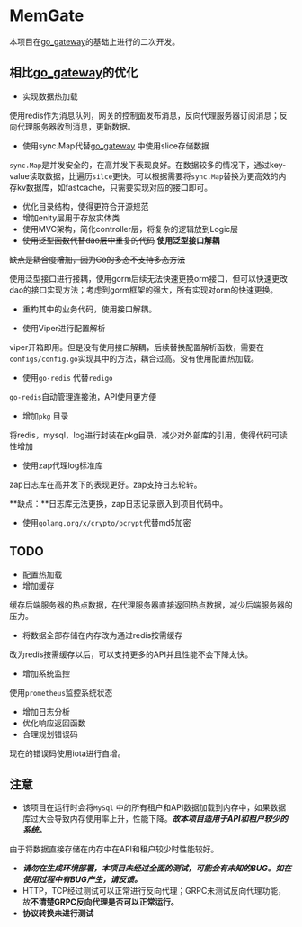 # MemGate

本项目在[go_gateway](https://github.com/e421083458/go_gateway)的基础上进行的二次开发。

## 相比[go_gateway](https://github.com/e421083458/go_gateway)的优化

* 实现数据热加载

使用redis作为消息队列，网关的控制面发布消息，反向代理服务器订阅消息；反向代理服务器收到消息，更新数据。

* 使用sync.Map代替[go_gateway](https://github.com/e421083458/go_gateway) 中使用slice存储数据

`sync.Map`是并发安全的，在高并发下表现良好。在数据较多的情况下，通过key-value读取数据，比遍历`silce`更快。可以根据需要将`sync.Map`替换为更高效的内存kv数据库，如fastcache，只需要实现对应的接口即可。

* 优化目录结构，使得更符合开源规范
* 增加enity层用于存放实体类
* 使用MVC架构，简化controller层，将复杂的逻辑放到Logic层
* ~~使用泛型函数代替dao层中重复的代码~~ **使用泛型接口解耦**

~~缺点是耦合度增加，因为Go的多态不支持多态方法~~

使用泛型接口进行接耦，使用gorm后续无法快速更换orm接口，但可以快速更改dao的接口实现方法；考虑到gorm框架的强大，所有实现对orm的快速更换。

* 重构其中的业务代码，使用接口解耦。

* 使用Viper进行配置解析

viper开箱即用。但是没有使用接口解耦，后续替换配置解析函数，需要在`configs/config.go`实现其中的方法，耦合过高。没有使用配置热加载。

* 使用`go-redis` 代替`redigo`

`go-redis`自动管理连接池，API使用更方便

* 增加`pkg` 目录

将redis，mysql，log进行封装在pkg目录，减少对外部库的引用，使得代码可读性增加

* 使用zap代理log标准库

zap日志库在高并发下的表现更好。zap支持日志轮转。

**缺点：**日志库无法更换，zap日志记录嵌入到项目代码中。

* 使用`golang.org/x/crypto/bcrypt`代替md5加密

## TODO

* 配置热加载
* 增加缓存

缓存后端服务器的热点数据，在代理服务器直接返回热点数据，减少后端服务器的压力。

* 将数据全部存储在内存改为通过redis按需缓存

改为redis按需缓存以后，可以支持更多的API并且性能不会下降太快。

* 增加系统监控

使用`prometheus`监控系统状态

*  增加日志分析
* 优化响应返回函数
* 合理规划错误码

现在的错误码使用iota进行自增。

## 注意

* 该项目在运行时会将`MySql` 中的所有租户和API数据加载到内存中，如果数据库过大会导致内存使用率上升，性能下降。***故本项目适用于API和租户较少的系统。*** 

由于将数据直接存储在内存中在API和租户较少时性能较好。

* ***请勿在生成环境部署，本项目未经过全面的测试，可能会有未知的BUG。如在使用过程中有BUG产生，请反馈。***
* HTTP，TCP经过测试可以正常进行反向代理；GRPC未测试反向代理功能，故**不清楚GRPC反向代理是否可以正常运行。**
* **协议转换未进行测试**



